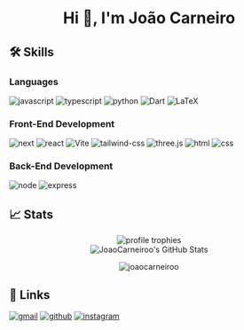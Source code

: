 <h1 align="center">Hi 👋, I'm João Carneiro</h1>

## 🛠️ Skills

### Languages

![javascript](https://img.shields.io/badge/JavaScript-323330?style=for-the-badge&logo=javascript&logoColor=F7DF1E)
![typescript](https://img.shields.io/badge/TypeScript-3178C6?style=for-the-badge&logo=typescript&logoColor=white)
![python](https://img.shields.io/badge/Python-3776AB?style=for-the-badge&logo=python&logoColor=white)
![Dart](https://img.shields.io/badge/dart-%230175C2.svg?style=for-the-badge&logo=dart&logoColor=white)
![LaTeX](https://img.shields.io/badge/latex-%23008080.svg?style=for-the-badge&logo=latex&logoColor=white)

### Front-End Development

![next](https://img.shields.io/badge/Next-000000?style=for-the-badge&logo=nextdotjs&logoColor=FFFFFF)
![react](https://img.shields.io/badge/React-20232A?style=for-the-badge&logo=react&logoColor=61DAFB)
![Vite](https://img.shields.io/badge/vite-%23646CFF.svg?style=for-the-badge&logo=vite&logoColor=white)
![tailwind-css](https://img.shields.io/badge/tailwind_css-06B6D4?style=for-the-badge&logo=tailwind-css&logoColor=white)
![three.js](https://img.shields.io/badge/Three.js-000000?style=for-the-badge&logo=three.js&logoColor=white)
![html](https://img.shields.io/badge/HTML5-E34F26?style=for-the-badge&logo=html5&logoColor=white)
![css](https://img.shields.io/badge/CSS3-1572B6?style=for-the-badge&logo=css3&logoColor=white)

### Back-End Development

![node](https://img.shields.io/badge/Node-5FA04E?style=for-the-badge&logo=node.js&logoColor=FFFFFF)
![express](https://img.shields.io/badge/Express-000000?style=for-the-badge&logo=express&logoColor=FFFFFF)

## 📈 Stats

<div align="center">
    <img src="https://github-profile-trophy.vercel.app/?username=JoaoCarneiroo&row=1&column=6&margin-h=8&theme=darkhub&count_private=true&margin-w=15&no-frame=true&theme=github_dark" alt="profile trophies" />
    <br />
    <img src="https://github-readme-stats.vercel.app/api?username=JoaoCarneiroo&show_icons=true&hide_border=true&theme=github_dark" alt="JoaoCarneiroo's GitHub Stats">
    <br />
    <p align="center"> <img src="https://komarev.com/ghpvc/?username=joaocarneiroo&label=Profile%20views&color=0e75b6&style=flat" alt="joaocarneiroo" /> </p>

</div>

## 🔗 Links

[![gmail](https://img.shields.io/badge/Gmail-D14836?style=for-the-badge&logo=Gmail&logoColor=white)](mailto:joaomiko25@gmail.com)
[![github](https://img.shields.io/badge/GitHub-000000?style=for-the-badge&logo=GitHub&logoColor=white)](https://github.com/JoaoCarneiroo)
[![instagram](https://img.shields.io/badge/Instagram-E4405F?style=for-the-badge&logo=instagram&logoColor=white)]([https://www.instagram.com/pataljunior/](https://www.instagram.com/joao_carneir0/))
